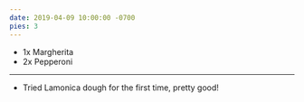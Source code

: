 ```yaml
---
date: 2019-04-09 10:00:00 -0700
pies: 3
---
```

- 1x Margherita
- 2x Pepperoni

---

- Tried Lamonica dough for the first time, pretty good!